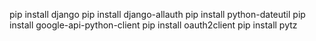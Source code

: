 pip install django
pip install django-allauth
pip install python-dateutil
pip install google-api-python-client
pip install oauth2client
pip install pytz